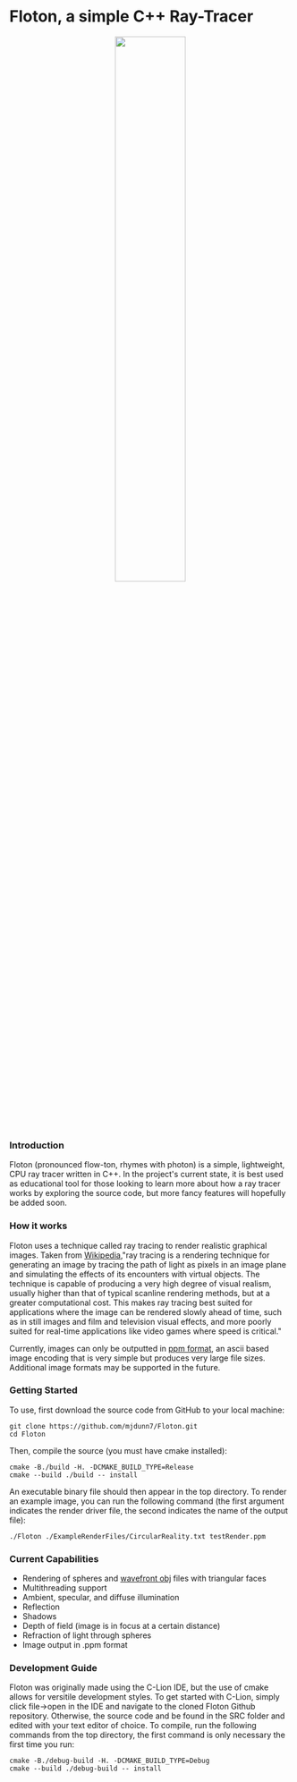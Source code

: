 # Floton, a simple C++ Ray-Tracer

<p align="center">
<img src="https://static1.squarespace.com/static/5a4eaf126957da87f6d3de00/t/5a4eb48fe2c4837fbba347f2/1515107560454/CircularRealityWithDoF.png?format=2500w" width="50%" >
</p>

### Introduction

Floton (pronounced flow-ton, rhymes with photon) is a simple, lightweight, CPU ray tracer written in C++. In the project's current state, it is best used as educational tool for those looking to learn more about how a ray tracer works by exploring the source code, but more fancy features will hopefully be added soon.

### How it works
Floton uses a technique called ray tracing to render realistic graphical images. Taken from [Wikipedia](https://en.wikipedia.org/wiki/Ray_tracing_(graphics)),"ray tracing is a rendering technique for generating an image by tracing the path of light as pixels in an image plane and simulating the effects of its encounters with virtual objects. The technique is capable of producing a very high degree of visual realism, usually higher than that of typical scanline rendering methods, but at a greater computational cost. This makes ray tracing best suited for applications where the image can be rendered slowly ahead of time, such as in still images and film and television visual effects, and more poorly suited for real-time applications like video games where speed is critical."

Currently, images can only be outputted in [ppm format](https://en.wikipedia.org/wiki/Netpbm_format), an ascii based image encoding that is very simple but produces very large file sizes. Additional image formats may be supported in the future.

### Getting Started
To use, first download the source code from GitHub to your local machine:
```
git clone https://github.com/mjdunn7/Floton.git
cd Floton
```
  
Then, compile the source (you must have cmake installed):
```
cmake -B./build -H. -DCMAKE_BUILD_TYPE=Release
cmake --build ./build -- install
```
  
An executable binary file should then appear in the top directory. To render an example image, you can run the following command (the first argument indicates the render driver file, the second indicates the name of the output file):
```
./Floton ./ExampleRenderFiles/CircularReality.txt testRender.ppm
```

### Current Capabilities
  * Rendering of spheres and [wavefront obj](https://en.wikipedia.org/wiki/Wavefront_.obj_file) files with triangular faces 
  * Multithreading support
  * Ambient, specular, and diffuse illumination
  * Reflection
  * Shadows
  * Depth of field (image is in focus at a certain distance)
  * Refraction of light through spheres
  * Image output in .ppm format
  
### Development Guide
Floton was originally made using the C-Lion IDE, but the use of cmake allows for versitile development styles. To get started with C-Lion, simply click file->open in the IDE and navigate to the cloned Floton Github repository. Otherwise, the source code and be found in the SRC folder and edited with your text editor of choice. To compile, run the following commands from the top directory, the first command is only necessary the first time you run:
```
cmake -B./debug-build -H. -DCMAKE_BUILD_TYPE=Debug
cmake --build ./debug-build -- install
```


  


